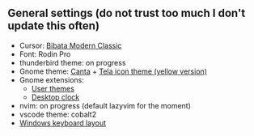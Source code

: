## General settings (do not trust too much I don't update this often)

- Cursor: [Bibata Modern Classic](https://github.com/ful1e5/Bibata_Cursor)
- Font: Rodin Pro
- thunderbird theme: on progress
- Gnome theme: [Canta](https://github.com/vinceliuice/Canta-theme) + [Tela icon theme (yellow version)](https://github.com/vinceliuice/Tela-icon-theme)
- Gnome extensions:
  - [User themes](https://extensions.gnome.org/extension/19/user-themes/)
  - [Desktop clock](https://extensions.gnome.org/extension/5156/desktop-clock/)
- nvim: on progress (default lazyvim for the moment)
- vscode theme: cobalt2
- [Windows keyboard layout](https://github.com/thomasfaingnaert/win-us-intl-altgr)
